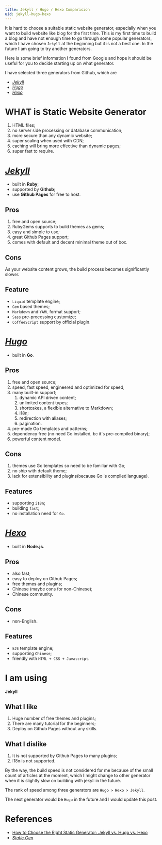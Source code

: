 ```yaml
---
title: Jekyll / Hugo / Hexo Comparision
uid: jekyll-hugo-hexo
---
```


It is hard to choose a suitable static website generator, especially when you want to build website like blog for the first time. This is my first time to build a blog and have not enough time to go through some popular generators, which I have chosen `Jekyll` at the beginning but it is not a best one. In the future I am going to try another generators.

Here is some brief information I found from Google and hope it should be useful for you to decide starting up on what generator.

I have selected three generators from Github, which are

* [*Jekyll*](https://jekyllrb.com/)
* [*Hugo*](https://gohugo.io/)
* [*Hexo*]([https://hexo.io](https://hexo.io/))

# WHAT is Static Website Generator

1. HTML files;
2. no server side processing or database communication;
3. more secure than any dynamic website;
4. super scaling when used with CDN;
5. caching will bring more effective than dynamic pages;
6. super fast to require.



# [*Jekyll*](https://jekyllrb.com/)

* built in **Ruby**;
* supported by **Github**;
* use **Github Pages** for free to host.

## Pros

1. free and open source;
2. RubyGems supports to build themes as gems;
3. easy and simple to use;
4. great Github Pages support;
5. comes with default and decent minimal theme out of box.

## Cons

As your website content grows, the build process becomes significantly slower.

## Feature

* `Liquid` template engine;
* `Gem` based themes;
* `Markdown` and `YAML` format support;
* `Sass` pre-processing customize;
* `CoffeeScript` support by official plugin.



# [*Hugo*](https://gohugo.io)

* built in **Go**.

## Pros

1. free and open source;
2. speed, fast speed, engineered and optimized for speed;
3. many built-in support;
   1. dynamic API driven content;
   2. unlimited content types;
   3. shortcakes, a flexible alternative to Markdown;
   4. i18n;
   5. redirection with aliases;
   6. pagination.
4. pre-made Go templates and patterns;
5. dependency free (no need Go installed, bc it's pre-compiled binary);
6. powerful content model.

## Cons

1. themes use Go templates so need to be familiar with Go;
2. no ship with default theme;
3. lack for extensibility and plugins(because Go is compiled language).

## Features

* supporting `i18n`;
* building `fast`;
* no installation need for `Go`.



# [*Hexo*](https://hexo.io)

* built in **Node.js**.

## Pros

* also fast;
* easy to deploy on Github Pages;
* free themes and plugins;
* Chinese (maybe cons for non-Chinese);
* Chinese community.

## Cons

* non-English.

## Features

* `EJS` template engine;
* supporting `Chinese`;
* friendly with `HTML + CSS + Javascript`.

# I am using

**Jekyll**

## What I like

1. Huge number of free themes and plugins;
2. There are many tutorial for the beginners;
3. Deploy on Github Pages without any skills.

## What I dislike

1. It is not supported by Github Pages to many plugins;
2. I18n is not supported.



By the way, the build speed is not considered for me because of the small count of articles at the moment, which I might change to other generator when it is slightly  slow on building with jekyll in the future.

The rank of speed among three generators are `Hugo > Hexo > Jekyll`.

The next generator would be `Hugo` in the future and I would update this post.



# References

* [How to Choose the Right Static Generator: Jekyll vs. Hugo vs. Hexo](https://www.techiediaries.com/jekyll-hugo-hexo/)
* [*Static Gen*](https://www.staticgen.com/)
